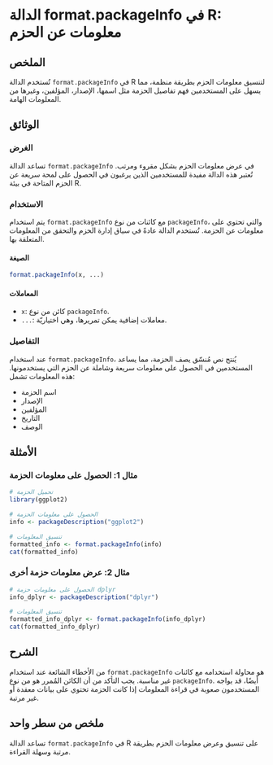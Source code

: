 <!--
Meta Description: # الدالة format.packageInfo في R: معلومات عن الحزم ## الملخص تُستخدم الدالة `format.packageInfo` في R لتنسيق معلومات الحزم بطريقة منظمة، مما يسهل على ...
Meta Keywords: packageinfo, format, معلومات, على, الحزمة
-->

# الدالة format.packageInfo في R: معلومات عن الحزم

## الملخص
تُستخدم الدالة `format.packageInfo` في R لتنسيق معلومات الحزم بطريقة منظمة، مما يسهل على المستخدمين فهم تفاصيل الحزمة مثل اسمها، الإصدار، المؤلفين، وغيرها من المعلومات الهامة.

## الوثائق
### الغرض
تساعد الدالة `format.packageInfo` في عرض معلومات الحزم بشكل مقروء ومرتب. تُعتبر هذه الدالة مفيدة للمستخدمين الذين يرغبون في الحصول على لمحة سريعة عن الحزم المتاحة في بيئة R.

### الاستخدام
يتم استخدام `format.packageInfo` مع كائنات من نوع `packageInfo`، والتي تحتوي على معلومات عن الحزمة. تُستخدم الدالة عادةً في سياق إدارة الحزم والتحقق من المعلومات المتعلقة بها.

#### الصيغة
```R
format.packageInfo(x, ...)
```

#### المعاملات
- `x`: كائن من نوع `packageInfo`.
- `...`: معاملات إضافية يمكن تمريرها، وهي اختياريّة.

### التفاصيل
عند استخدام `format.packageInfo`، يُنتج نص مُنسّق يصف الحزمة، مما يساعد المستخدمين في الحصول على معلومات سريعة وشاملة عن الحزم التي يستخدمونها. هذه المعلومات تشمل:
- اسم الحزمة
- الإصدار
- المؤلفين
- التاريخ
- الوصف

## الأمثلة
### مثال 1: الحصول على معلومات الحزمة
```R
# تحميل الحزمة
library(ggplot2)

# الحصول على معلومات الحزمة
info <- packageDescription("ggplot2")

# تنسيق المعلومات
formatted_info <- format.packageInfo(info)
cat(formatted_info)
```

### مثال 2: عرض معلومات حزمة أخرى
```R
# الحصول على معلومات حزمة dplyr
info_dplyr <- packageDescription("dplyr")

# تنسيق المعلومات
formatted_info_dplyr <- format.packageInfo(info_dplyr)
cat(formatted_info_dplyr)
```

## الشرح
من الأخطاء الشائعة عند استخدام `format.packageInfo` هو محاولة استخدامه مع كائنات غير مناسبة. يجب التأكد من أن الكائن المُمرر هو من نوع `packageInfo`. أيضًا، قد يواجه المستخدمون صعوبة في قراءة المعلومات إذا كانت الحزمة تحتوي على بيانات معقدة أو غير مرتبة.

## ملخص من سطر واحد
تساعد الدالة `format.packageInfo` في R على تنسيق وعرض معلومات الحزم بطريقة مرتبة وسهلة القراءة.